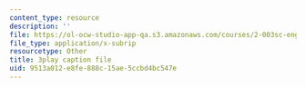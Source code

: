 ```yaml
---
content_type: resource
description: ''
file: https://ol-ocw-studio-app-qa.s3.amazonaws.com/courses/2-003sc-engineering-dynamics-fall-2011/9513a012e8fe888c15ae5ccbd4bc547e_zlbbbA5Uuu8.srt
file_type: application/x-subrip
resourcetype: Other
title: 3play caption file
uid: 9513a012-e8fe-888c-15ae-5ccbd4bc547e
---
```

